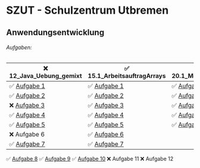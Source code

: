 # SZUT - Schulzentrum Utbremen
## Anwendungsentwicklung

###### Aufgaben:
:x: 12_Java_Uebung_gemixt | :white_check_mark: 15.1_ArbeitsauftragArrays | :white_check_mark: 20.1_Mehrdimensionale 
------------ | ------------- | -------------
:white_check_mark: [Aufgabe 1](https://github.com/deanomus/SZUT/blob/master/src/de/deanomus/A12_Java_Uebung_gemixt/Aufgabe1.java) | :white_check_mark: [Aufgabe 1](https://github.com/deanomus/SZUT/blob/master/src/de/deanomus/A15_1_ArbeitsauftragArrays/Aufgabe1.java) | :white_check_mark: [Aufgabe 1](https://github.com/deanomus/SZUT/blob/master/src/de/deanomus/A20_1_Mehrdimensionale_Arrays/Aufgabe1.java)
:white_check_mark: [Aufgabe 2](https://github.com/deanomus/SZUT/blob/master/src/de/deanomus/A12_Java_Uebung_gemixt/Aufgabe2.java) | :white_check_mark: [Aufgabe 2](https://github.com/deanomus/SZUT/blob/master/src/de/deanomus/A15_1_ArbeitsauftragArrays/Aufgabe2.java) | :white_check_mark: [Aufgabe 2](https://github.com/deanomus/SZUT/blob/master/src/de/deanomus/A20_1_Mehrdimensionale_Arrays/Aufgabe2.java)
:x: [Aufgabe 3](https://github.com/deanomus/SZUT/blob/master/src/de/deanomus/A12_Java_Uebung_gemixt/Aufgabe3.java) | :white_check_mark: [Aufgabe 3](https://github.com/deanomus/SZUT/blob/master/src/de/deanomus/A15_1_ArbeitsauftragArrays/Aufgabe3.java) | :white_check_mark: [Aufgabe 1](https://github.com/deanomus/SZUT/blob/master/src/de/deanomus/A20_1_Mehrdimensionale_Arrays/Aufgabe3.java)
:white_check_mark: [Aufgabe 4](https://github.com/deanomus/SZUT/blob/master/src/de/deanomus/A12_Java_Uebung_gemixt/Aufgabe4.java) | :white_check_mark: [Aufgabe 4](https://github.com/deanomus/SZUT/blob/master/src/de/deanomus/A15_1_ArbeitsauftragArrays/Aufgabe4.java) | :white_check_mark: [Aufgabe 4](https://github.com/deanomus/SZUT/blob/master/src/de/deanomus/A20_1_Mehrdimensionale_Arrays/Aufgabe4.java)
:white_check_mark: [Aufgabe 5](https://github.com/deanomus/SZUT/blob/master/src/de/deanomus/A12_Java_Uebung_gemixt/Aufgabe5.java) | :white_check_mark: [Aufgabe 5](https://github.com/deanomus/SZUT/blob/master/src/de/deanomus/A15_1_ArbeitsauftragArrays/Aufgabe5.java) | :white_check_mark: [Aufgabe 5](https://github.com/deanomus/SZUT/blob/master/src/de/deanomus/A20_1_Mehrdimensionale_Arrays/Aufgabe5.java)
:x: Aufgabe 6 | :white_check_mark: [Aufgabe 6](https://github.com/deanomus/SZUT/blob/master/src/de/deanomus/A15_1_ArbeitsauftragArrays/Aufgabe6.java)
:white_check_mark: [Aufgabe 7](https://github.com/deanomus/SZUT/blob/master/src/de/deanomus/A12_Java_Uebung_gemixt/Aufgabe7.java) | :white_check_mark: [Aufgabe 7](https://github.com/deanomus/SZUT/blob/master/src/de/deanomus/A15_1_ArbeitsauftragArrays/Aufgabe7.java)
:white_check_mark: [Aufgabe 8](https://github.com/deanomus/SZUT/blob/master/src/de/deanomus/A12_Java_Uebung_gemixt/Aufgabe8.java)
:white_check_mark: [Aufgabe 9](https://github.com/deanomus/SZUT/blob/master/src/de/deanomus/A12_Java_Uebung_gemixt/Aufgabe9.java)
:white_check_mark: [Aufgabe 10](https://github.com/deanomus/SZUT/blob/master/src/de/deanomus/A12_Java_Uebung_gemixt/Aufgabe10.java)
:x: Aufgabe 11
:x: Aufgabe 12
   
